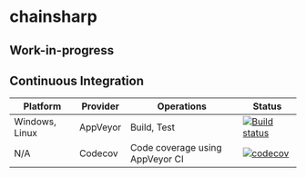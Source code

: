 # chainsharp

## Work-in-progress

## Continuous Integration

| Platform | Provider | Operations | Status |
|----------|----------|------------|--------|
| Windows, Linux | AppVeyor | Build, Test | [![Build status](https://ci.appveyor.com/api/projects/status/3ssjvm7vq4kf6yd8?svg=true)](https://ci.appveyor.com/project/manastalukdar/chainsharp) |
| N/A | Codecov | Code coverage using AppVeyor CI | [![codecov](https://codecov.io/gh/manastalukdar/chainsharp/branch/master/graph/badge.svg)](https://codecov.io/gh/manastalukdar/chainsharp) |

